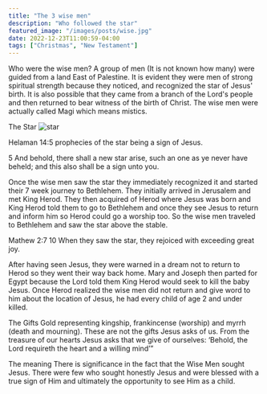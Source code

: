 ```yaml
---
title: "The 3 wise men"
description: "Who followed the star"
featured_image: "/images/posts/wise.jpg"
date: 2022-12-23T11:00:59-04:00
tags: ["Christmas", "New Testament"]
---
```



Who were the wise men?
A group of men (It is not known how many) were guided from a land East of Palestine.
It is evident they were men of strong spiritual strength because they noticed, and recognized the star of Jesus' birth. 
It is also possible that they came from a branch of the Lord's people 
and then returned to bear witness of the birth of Christ. 
The wise men were actually called Magi which means mistics. 


The Star
![star](/image/posts/star.jpg)

Helaman 14:5 prophecies of the star being a sign of Jesus.

5 And behold, there shall a new star arise, such an one as ye never have beheld; and this also shall be a sign unto you.

Once the wise men saw the star they immediately recognized it and started their 7 week journey to Bethlehem. 
They initially arrived in Jerusalem and met King Herod. 
They then acquired of Herod where Jesus was born and King Herod told them to go to Bethlehem and once they see
Jesus to return and inform him so Herod could go a worship too. 
So the wise men traveled to Bethlehem and saw the star above the stable. 

Mathew 2:7
10 When they saw the star, they rejoiced with exceeding great joy.

After having seen Jesus, they were warned in a dream not to return to Herod so they went their way back home.
Mary and Joseph then parted for Egypt because the Lord told them King Herod would seek to kill the baby Jesus.
Once Herod realized the wise men did not return and give word to him 
about the location of Jesus, he had every child of age 2 and under killed. 

The Gifts
Gold representing kingship, frankincense (worship) and myrrh (death and mourning).
These are not the gifts Jesus asks of us. From the treasure of our hearts Jesus asks that we give of ourselves: 
‘Behold, the Lord requireth the heart and a willing mind’”
    

The meaning
There is significance in the fact that the Wise Men sought Jesus. 
There were few who sought honestly Jesus and were blessed with a true sign of Him and ultimately the 
opportunity to see Him as a child. 
